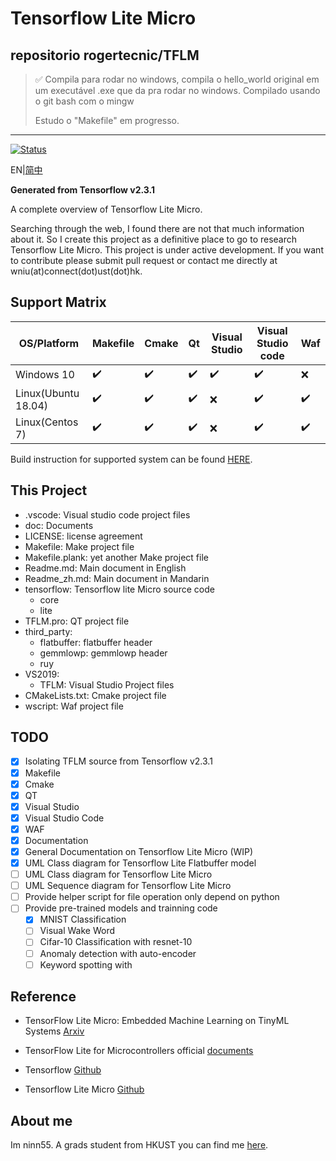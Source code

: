 # Tensorflow Lite Micro

## repositorio rogertecnic/TFLM

> ✅ Compila para rodar no windows, compila o hello_world original em um executável .exe que da pra rodar no windows. Compilado usando o git bash com o mingw
>
> Estudo o "Makefile" em progresso.

---

[![Status](https://storage.googleapis.com/tensorflow-kokoro-build-badges/tflite-micro.svg)](https://storage.googleapis.com/tensorflow-kokoro-build-badges/tflite-micro.html)

EN|[简中](Readme_CN.md)

**Generated from Tensorflow v2.3.1**

A complete overview of Tensorflow Lite Micro.

Searching through the web, I found there are not that much information about it. So I create this project as a definitive place to go to research Tensorflow Lite Micro. This project is under active development. If you want to contribute please submit pull request or contact me directly at wniu(at)connect(dot)ust(dot)hk.

## Support Matrix

| OS/Platform |  Makefile | Cmake | Qt | Visual Studio | Visual Studio code | Waf |
|---|---|---|---|---|---|---|
|Windows 10| :heavy_check_mark: | :heavy_check_mark: | :heavy_check_mark: | :heavy_check_mark: |:heavy_check_mark: |:x: |
|Linux(Ubuntu 18.04)|:heavy_check_mark: | :heavy_check_mark:| :heavy_check_mark:| :x:| :heavy_check_mark:|:heavy_check_mark: |
|Linux(Centos 7)|:heavy_check_mark: | :heavy_check_mark:| :heavy_check_mark:| :x:| :heavy_check_mark:|:heavy_check_mark: |

Build instruction for supported system can be found [HERE](doc\build.md).

## This Project

* .vscode: Visual studio code project files 
* doc: Documents
* LICENSE: license agreement
* Makefile: Make project file
* Makefile.plank: yet another Make project file
* Readme.md: Main document in English
* Readme_zh.md: Main document in Mandarin
* tensorflow: Tensorflow lite Micro source code
    * core
    * lite
* TFLM.pro: QT project file
* third_party: 
    * flatbuffer: flatbuffer header
    * gemmlowp: gemmlowp header
    * ruy
* VS2019: 
    * TFLM: Visual Studio Project files
* CMakeLists.txt: Cmake project file
* wscript: Waf project file

## TODO

- [x] Isolating TFLM source from Tensorflow v2.3.1
- [x] Makefile
- [x] Cmake
- [x] QT
- [x] Visual Studio
- [x] Visual Studio Code
- [x] WAF
- [x] Documentation
- [X] General Documentation on Tensorflow Lite Micro (WIP)
- [x] UML Class diagram for Tensorflow Lite Flatbuffer model
- [ ] UML Class diagram for Tensorflow Lite Micro
- [ ] UML Sequence diagram for Tensorflow Lite Micro
- [ ] Provide helper script for file operation only depend on python
- [ ] Provide pre-trained models and trainning code
    - [x] MNIST Classification
    - [ ] Visual Wake Word
    - [ ] Cifar-10 Classification with resnet-10
    - [ ] Anomaly detection with auto-encoder
    - [ ] Keyword spotting with 

## Reference

* TensorFlow Lite Micro: Embedded Machine Learning on TinyML Systems [Arxiv](https://arxiv.org/abs/2010.08678)

* TensorFlow Lite for Microcontrollers official [documents](https://www.tensorflow.org/lite/microcontrollers)

* Tensorflow [Github](https://github.com/tensorflow/tensorflow)

* Tensorflow Lite Micro [Github](https://github.com/tensorflow/tensorflow/tree/master/tensorflow/lite/micro)

## About me

Im ninn55. A grads student from HKUST you can find me [here](https://ninn55.github.io/).